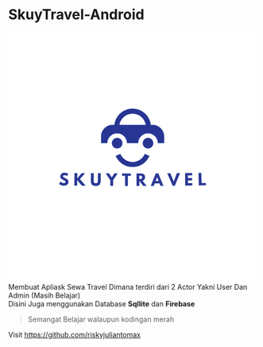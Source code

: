 # SkuyTravel-Android
![This is an image](https://github.com/riskyjuliantomax/SkuyTravel-Android/blob/main/app/src/main/res/drawable/skuytravel_logo.png) </br>
Membuat Apliask Sewa Travel Dimana terdiri dari 2 Actor Yakni User Dan Admin (Masih Belajar)</br>
Disini Juga menggunakan Database **Sqllite** dan **Firebase**
> Semangat Belajar walaupun kodingan merah

Visit https://github.com/riskyjuliantomax
